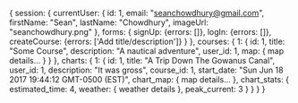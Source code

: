 {
  session: {
    currentUser: {
      id: 1,
      email: "seanchowdhury@gmail.com",
      firstName: "Sean",
      lastName: "Chowdhury",
      imageUrl: "seanchowdhury.png"
    },
    forms: {
      signUp: {errors: []},
      logIn: {errors: []},
      createCourse: {errors: ['Add title/description']}
    }
  },
  courses: {
    1: {
      id: 1,
      title: "Some Course",
      description: "A nautical adventure",
      user_id: 1,
      map: {
        map details...
      }
    }
  },
  charts: {
    1: {
      id: 1,
      title: "A Trip Down The Gowanus Canal",
      user_id: 1,
      description: "It was gross",
      course_id: 1,
      start_date: "Sun Jun 18 2017 19:44:12 GMT-0500 (EST)",
      chart_map: {
        map details...
      },
      chart_stats: {
        estimated_time: 4,
        weather: { weather details },
        peak_current: 3
      }
    }
  }
}
